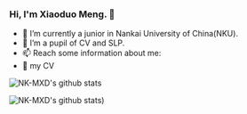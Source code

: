 ### Hi, I'm Xiaoduo Meng. 👋

- 🔭 I’m currently a junior in Nankai University of China(NKU).
- 🌱 I’m a pupil of CV and SLP.
- 📫 Reach some information about me: 
- 📃 my CV

![NK-MXD's github stats](https://github-readme-stats.vercel.app/api?username=NK-MXD&theme=radical&hide=prs) 

![NK-MXD's github stats](https://github-readme-stats.vercel.app/api/top-langs/?username=NK-MXD&layout=compact&theme=dracula))

